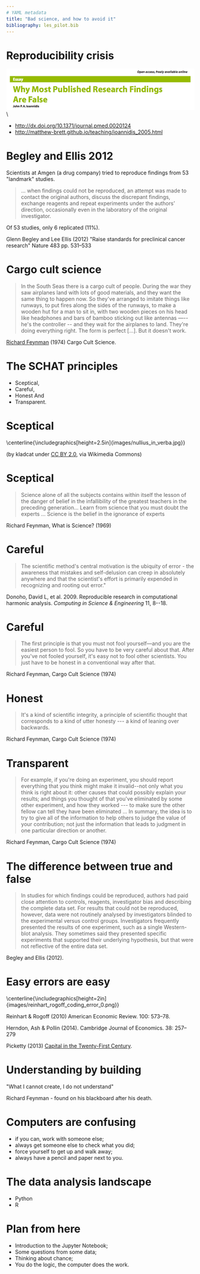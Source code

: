 ```yaml
---
# YAML metadata
title: "Bad science, and how to avoid it"
bibliography: les_pilot.bib
---
```


# Reproducibility crisis

![](images/ioannidis_title.png)\

* http://dx.doi.org/10.1371/journal.pmed.0020124
* http://matthew-brett.github.io/teaching/ioannidis_2005.html

# Begley and Ellis 2012

Scientists at Amgen (a drug company) tried to reproduce findings from 53
"landmark" studies.

> ... when findings could not be reproduced, an attempt was made to contact
> the original authors, discuss the discrepant findings, exchange reagents and
> repeat experiments under the authors’ direction, occasionally even in the
> laboratory of the original investigator.

Of 53 studies, only 6 replicated (11%).

Glenn Begley and Lee Ellis (2012) "Raise standards for preclinical cancer
research" Nature 483 pp. 531–533

# Cargo cult science

> In the South Seas there is a cargo cult of people. During the war they saw
> airplanes land with lots of good materials, and they want the same thing to
> happen now. So they've arranged to imitate things like runways, to put fires
> along the sides of the runways, to make a wooden hut for a man to sit in,
> with two wooden pieces on his head like headphones and bars of bamboo
> sticking out like antennas —-- he's the controller -- and they wait for the
> airplanes to land.  They're doing everything right. The form is perfect
> [...]. But it doesn't work.

[Richard Feynman](http://en.wikiquote.org/wiki/Richard_Feynman) (1974) Cargo Cult Science.

# The SCHAT principles

* Sceptical,
* Careful,
* Honest And
* Transparent.

# Sceptical

\centerline{\includegraphics[height=2.5in]{images/nullius_in_verba.jpg}}

(by kladcat under [CC BY 2.0](http://creativecommons.org/licenses/by/2.0), via
Wikimedia Commons)

# Sceptical

> Science alone of all the subjects contains within itself the lesson of the
> danger of belief in the infallibility of the greatest teachers in the
> preceding generation... Learn from science that you must doubt the experts
> ...
> Science is the belief in the ignorance of experts

Richard Feynman, What is Science? (1969)

# Careful

> The scientific method's central motivation is the ubiquity of error - the
> awareness that mistakes and self-delusion can creep in absolutely anywhere
> and that the scientist's effort is primarily expended in recognizing and
> rooting out error."

Donoho, David L, et al. 2009. Reproducible research in computational
harmonic analysis. *Computing in Science & Engineering* 11, 8--18.

# Careful

> The first principle is that you must not fool yourself—and you are the
> easiest person to fool. So you have to be very careful about that. After
> you've not fooled yourself, it's easy not to fool other scientists. You just
> have to be honest in a conventional way after that.

Richard Feynman, Cargo Cult Science (1974)

# Honest

> It's a kind of scientific integrity, a principle of scientific thought that
> corresponds to a kind of utter honesty --- a kind of leaning over backwards.

Richard Feynman, Cargo Cult Science (1974)

# Transparent

> For example, if you're doing an experiment, you should report everything
> that you think might make it invalid--not only what you think is right about
> it: other causes that could possibly explain your results; and things you
> thought of that you've eliminated by some other experiment, and how they
> worked --- to make sure the other fellow can tell they have been eliminated
> ...  In summary, the idea is to try to give all of the information to help
> others to judge the value of your contribution; not just the information
> that leads to judgment in one particular direction or another.

Richard Feynman, Cargo Cult Science (1974)

# The difference between true and false

> In studies for which findings could be reproduced, authors had paid close
> attention to controls, reagents, investigator bias and describing the
> complete data set. For results that could not be reproduced, however, data
> were not routinely analysed by investigators blinded to the experimental
> versus control groups. Investigators frequently presented the results of one
> experiment, such as a single Western-blot analysis. They sometimes said they
> presented specific experiments that supported their underlying hypothesis,
> but that were not reflective of the entire data set.

Begley and Ellis (2012).

# Easy errors are easy

\centerline{\includegraphics[height=2in]{images/reinhart_rogoff_coding_error_0.png}}

Reinhart & Rogoff (2010) American Economic Review. 100: 573–78.

Herndon, Ash & Pollin (2014). Cambridge Journal of Economics. 38: 257–279

Picketty (2013) [Capital in the Twenty-First
Century](https://en.wikipedia.org/wiki/Capital_in_the_Twenty-First_Century#Allegation_of_data_errors).

# Understanding by building

"What I cannot create, I do not understand"

Richard Feynman - found on his blackboard after his death.

# Computers are confusing

* if you can, work with someone else;
* always get someone else to check what you did;
* force yourself to get up and walk away;
* always have a pencil and paper next to you.

# The data analysis landscape

* Python
* R

# Plan from here

* Introduction to the Jupyter Notebook;
* Some questions from some data;
* Thinking about chance;
* You do the logic, the computer does the work.
